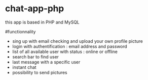 # chat-app-php
this app is based in PHP and MySQL

#functionnality
- sing up with email checking and upload your own profile picture
- login with authentification : email address and password
- list of all available user with status : online or offline
- search bar to find user
- last message with a specific user
- instant chat
- possibility to send pictures
